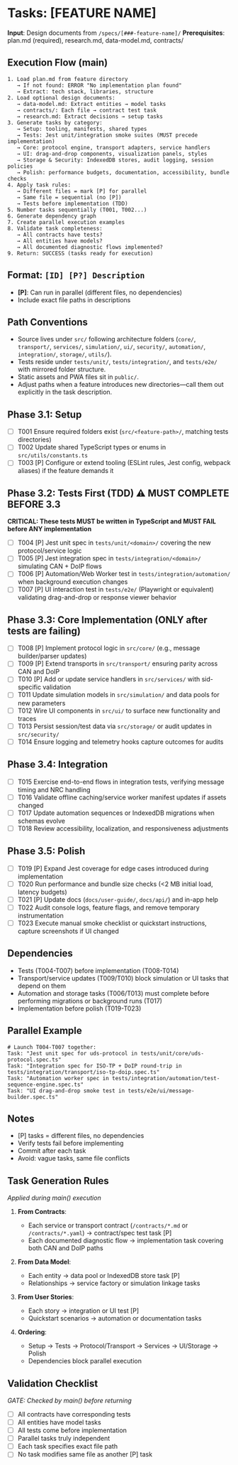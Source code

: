 # Tasks: [FEATURE NAME]

**Input**: Design documents from `/specs/[###-feature-name]/`
**Prerequisites**: plan.md (required), research.md, data-model.md, contracts/

## Execution Flow (main)

```
1. Load plan.md from feature directory
   → If not found: ERROR "No implementation plan found"
   → Extract: tech stack, libraries, structure
2. Load optional design documents:
   → data-model.md: Extract entities → model tasks
   → contracts/: Each file → contract test task
   → research.md: Extract decisions → setup tasks
3. Generate tasks by category:
   → Setup: tooling, manifests, shared types
   → Tests: Jest unit/integration smoke suites (MUST precede implementation)
   → Core: protocol engine, transport adapters, service handlers
   → UI: drag-and-drop components, visualization panels, styles
   → Storage & Security: IndexedDB stores, audit logging, session policies
   → Polish: performance budgets, documentation, accessibility, bundle checks
4. Apply task rules:
   → Different files = mark [P] for parallel
   → Same file = sequential (no [P])
   → Tests before implementation (TDD)
5. Number tasks sequentially (T001, T002...)
6. Generate dependency graph
7. Create parallel execution examples
8. Validate task completeness:
   → All contracts have tests?
   → All entities have models?
   → All documented diagnostic flows implemented?
9. Return: SUCCESS (tasks ready for execution)
```

## Format: `[ID] [P?] Description`

- **[P]**: Can run in parallel (different files, no dependencies)
- Include exact file paths in descriptions

## Path Conventions

- Source lives under `src/` following architecture folders (`core/`, `transport/`, `services/`, `simulation/`, `ui/`, `security/`, `automation/`, `integration/`, `storage/`, `utils/`).
- Tests reside under `tests/unit/`, `tests/integration/`, and `tests/e2e/` with mirrored folder structure.
- Static assets and PWA files sit in `public/`.
- Adjust paths when a feature introduces new directories—call them out explicitly in the task description.

## Phase 3.1: Setup

- [ ] T001 Ensure required folders exist (`src/<feature-path>/`, matching tests directories)
- [ ] T002 Update shared TypeScript types or enums in `src/utils/constants.ts`
- [ ] T003 [P] Configure or extend tooling (ESLint rules, Jest config, webpack aliases) if the feature demands it

## Phase 3.2: Tests First (TDD) ⚠️ MUST COMPLETE BEFORE 3.3

**CRITICAL: These tests MUST be written in TypeScript and MUST FAIL before ANY implementation**

- [ ] T004 [P] Jest unit spec in `tests/unit/<domain>/` covering the new protocol/service logic
- [ ] T005 [P] Jest integration spec in `tests/integration/<domain>/` simulating CAN + DoIP flows
- [ ] T006 [P] Automation/Web Worker test in `tests/integration/automation/` when background execution changes
- [ ] T007 [P] UI interaction test in `tests/e2e/` (Playwright or equivalent) validating drag-and-drop or response viewer behavior

## Phase 3.3: Core Implementation (ONLY after tests are failing)

- [ ] T008 [P] Implement protocol logic in `src/core/` (e.g., message builder/parser updates)
- [ ] T009 [P] Extend transports in `src/transport/` ensuring parity across CAN and DoIP
- [ ] T010 [P] Add or update service handlers in `src/services/` with sid-specific validation
- [ ] T011 Update simulation models in `src/simulation/` and data pools for new parameters
- [ ] T012 Wire UI components in `src/ui/` to surface new functionality and traces
- [ ] T013 Persist session/test data via `src/storage/` or audit updates in `src/security/`
- [ ] T014 Ensure logging and telemetry hooks capture outcomes for audits

## Phase 3.4: Integration

- [ ] T015 Exercise end-to-end flows in integration tests, verifying message timing and NRC handling
- [ ] T016 Validate offline caching/service worker manifest updates if assets changed
- [ ] T017 Update automation sequences or IndexedDB migrations when schemas evolve
- [ ] T018 Review accessibility, localization, and responsiveness adjustments

## Phase 3.5: Polish

- [ ] T019 [P] Expand Jest coverage for edge cases introduced during implementation
- [ ] T020 Run performance and bundle size checks (<2 MB initial load, latency budgets)
- [ ] T021 [P] Update docs (`docs/user-guide/`, `docs/api/`) and in-app help
- [ ] T022 Audit console logs, feature flags, and remove temporary instrumentation
- [ ] T023 Execute manual smoke checklist or quickstart instructions, capture screenshots if UI changed

## Dependencies

- Tests (T004-T007) before implementation (T008-T014)
- Transport/service updates (T009/T010) block simulation or UI tasks that depend on them
- Automation and storage tasks (T006/T013) must complete before performing migrations or background runs (T017)
- Implementation before polish (T019-T023)

## Parallel Example

```
# Launch T004-T007 together:
Task: "Jest unit spec for uds-protocol in tests/unit/core/uds-protocol.spec.ts"
Task: "Integration spec for ISO-TP + DoIP round-trip in tests/integration/transport/iso-tp-doip.spec.ts"
Task: "Automation worker spec in tests/integration/automation/test-sequence-engine.spec.ts"
Task: "UI drag-and-drop smoke test in tests/e2e/ui/message-builder.spec.ts"
```

## Notes

- [P] tasks = different files, no dependencies
- Verify tests fail before implementing
- Commit after each task
- Avoid: vague tasks, same file conflicts

## Task Generation Rules

_Applied during main() execution_

1. **From Contracts**:
   - Each service or transport contract (`/contracts/*.md` or `/contracts/*.yaml`) → contract/spec test task [P]
   - Each documented diagnostic flow → implementation task covering both CAN and DoIP paths
2. **From Data Model**:
   - Each entity → data pool or IndexedDB store task [P]
   - Relationships → service factory or simulation linkage tasks
3. **From User Stories**:
   - Each story → integration or UI test [P]
   - Quickstart scenarios → automation or documentation tasks

4. **Ordering**:
   - Setup → Tests → Protocol/Transport → Services → UI/Storage → Polish
   - Dependencies block parallel execution

## Validation Checklist

_GATE: Checked by main() before returning_

- [ ] All contracts have corresponding tests
- [ ] All entities have model tasks
- [ ] All tests come before implementation
- [ ] Parallel tasks truly independent
- [ ] Each task specifies exact file path
- [ ] No task modifies same file as another [P] task
